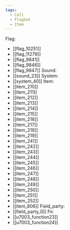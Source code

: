 ```yaml
---
tags:
  - Call
  - FlagSet
  - Item
---
```

Flag:
- [[flag_10251]]
- [[flag_11279]]
- [[flag_9841]]
- [[flag_9846]]
- [[flag_9847]]
Sound:
- [[sound_23]]
System:
- [[system_40]]
Item:
- [[item_210]]
- [[item_211]]
- [[item_212]]
- [[item_213]]
- [[item_214]]
- [[item_215]]
- [[item_216]]
- [[item_217]]
- [[item_218]]
- [[item_219]]
- [[item_241]]
- [[item_242]]
- [[item_243]]
- [[item_244]]
- [[item_245]]
- [[item_246]]
- [[item_247]]
- [[item_248]]
- [[item_249]]
- [[item_250]]
- [[item_251]]
- [[item_252]]
- [[item_806]]
Field_party:
- [[field_party_0]]
Fn:
- [[u7003_function23]]
- [[u7003_function24]]
